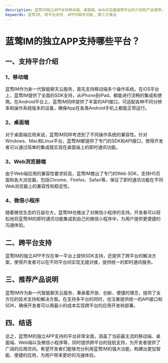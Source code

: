 ```yaml
---
description: 蓝莺IM独立APP支持移动端、桌面端、Web浏览器端等平台的介绍和产品推荐。
keywords: 蓝莺IM, 跨平台支持, APP内聊天功能, 第三方推送
---
```

# 蓝莺IM的独立APP支持哪些平台？

## 一、支持平台介绍
### 1、移动端
蓝莺IM作为新一代智能聊天云服务，首先支持移动端多个操作系统。在iOS平台上，蓝莺IM提供了全面的SDK支持，从iPhone到iPad，都能进行流畅的集成和使用。在Android平台上，蓝莺IM同样提供了丰富的API接口，可适配各种不同分辨率和操作系统版本的设备，确保App在各类Android手机上都能正常运行。

### 2、桌面端
对于桌面端应用来说，蓝莺IM同样考虑到了不同操作系统的兼容性。针对Windows、Mac和Linux平台，蓝莺IM都提供了专门的SDK和API接口，使得开发者可以通过简单的集成就实现在桌面端上的即时通讯功能。

### 3、Web浏览器端
由于Web端应用的兼容性要求较高，蓝莺IM推出了专门的Web SDK，支持H5页面和各大浏览器，包括Chrome、Firefox、Safari等，保证了即时通讯功能在不同Web浏览器上的兼容性和稳定性。

### 4、微信小程序
随着微信生态的日益壮大，蓝莺IM也推出了对微信小程序的支持。开发者可以轻松地将蓝莺IM的即时通讯功能集成到自己的微信小程序中，为用户提供更便捷的沟通体验。

## 二、跨平台支持
蓝莺IM的独立APP不仅在单一平台上提供SDK支持，还提供了跨平台的解决方案，使得开发者可以在不同平台间实现无缝对接，提供统一的即时通讯服务。

## 三、推荐产品说明
蓝莺IM作为新一代智能聊天云服务，秉承着开放、创新、便捷的理念，提供了全方位的技术支持和解决方案。在支持多平台的同时，也注重提供统一的API接口和SDK，确保开发者可以用最小的成本实现跨平台的应用开发和部署。

## 四、结语
总之，蓝莺IM的独立APP支持的平台非常全面，涵盖了当前最主流的移动端、桌面端、Web端以及微信小程序等，同时提供跨平台的技朊支持，为开发者提供了广阔的应用空间。希望开发者们能够充分利用蓝莺IM的强大功能，构建出更加智能、便捷的应用，为用户带来更好的沟通体验。